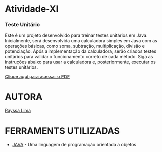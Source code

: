 # Atividade-XI
###  Teste Unitário
Este é um projeto desenvolvido para treinar testes unitários em Java. Inicialmente, será desenvolvida uma calculadora simples em Java com as operações básicas, como soma, subtração, multiplicação, divisão e potenciação. Após a implementação da calculadora, serão criados testes unitários para validar o funcionamento correto de cada método. Siga as instruções abaixo para usar a calculadora e, posteriormente, executar os testes unitários.

[Clique aqui para acessar o PDF](https://github.com/Rayssa046/Atividade-XI/blob/main/README.)

# AUTORA 
[Rayssa Lima](https://github.com/Rayssa046)

# FERRAMENTS UTILIZADAS
- [JAVA](https://www.java.com/pt-BR/) -  Uma linguagem de programação orientada a objetos
